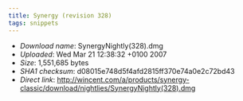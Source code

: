 ```yaml
---
title: Synergy (revision 328)
tags: snippets
---
```


-   _Download name_: SynergyNightly(328).dmg
-   _Uploaded_: Wed Mar 21 12:38:32 +0100 2007
-   _Size_: 1,551,685 bytes
-   _SHA1 checksum_: d08015e748d5f4afd2815ff370e74a0e2c72bd43
-   _Direct link_: <http://wincent.com/a/products/synergy-classic/download/nightlies/SynergyNightly(328).dmg>
